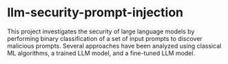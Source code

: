 # llm-security-prompt-injection
This project investigates the security of large language models by performing binary classification of a set of input prompts to discover malicious prompts. Several approaches have been analyzed using classical ML algorithms, a trained LLM model, and a fine-tuned LLM model.
